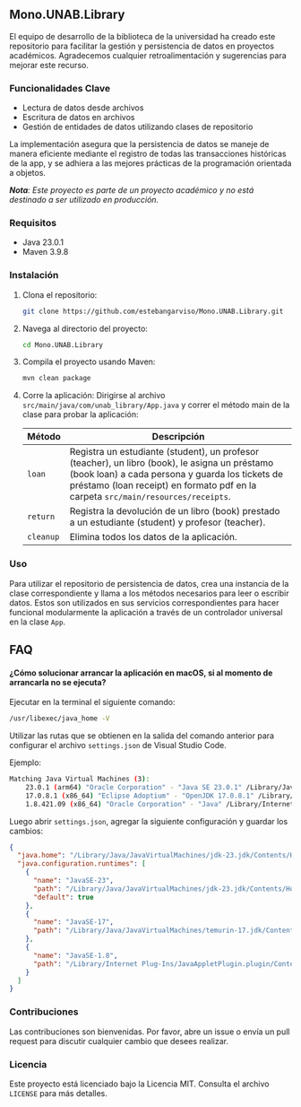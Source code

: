 ## Mono.UNAB.Library

El equipo de desarrollo de la biblioteca de la universidad ha creado este repositorio para facilitar la gestión y persistencia de datos en proyectos académicos. Agradecemos cualquier retroalimentación y sugerencias para mejorar este recurso.

### Funcionalidades Clave

- Lectura de datos desde archivos
- Escritura de datos en archivos
- Gestión de entidades de datos utilizando clases de repositorio

La implementación asegura que la persistencia de datos se maneje de manera eficiente mediante el registro de todas las transacciones históricas de la app, y se adhiera a las mejores prácticas de la programación orientada a objetos.

_**Nota**: Este proyecto es parte de un proyecto académico y no está destinado a ser utilizado en producción._

### Requisitos

- Java 23.0.1
- Maven 3.9.8

### Instalación

1. Clona el repositorio:
    ```bash
    git clone https://github.com/estebangarviso/Mono.UNAB.Library.git
    ```
2. Navega al directorio del proyecto:
    ```bash
    cd Mono.UNAB.Library
    ```
3. Compila el proyecto usando Maven:
    ```bash
    mvn clean package
    ```
4. Corre la aplicación:
    Dirigirse al archivo `src/main/java/com/unab_library/App.java` y correr el método main de la clase para probar la aplicación:

    | Método    | Descripción                                                                                                                                                                                                                            |
    | --------- | -------------------------------------------------------------------------------------------------------------------------------------------------------------------------------------------------------------------------------------- |
    | `loan`    | Registra un estudiante (student), un profesor (teacher), un libro (book), le asigna un préstamo (book loan) a cada persona y guarda los tickets de préstamo (loan receipt) en formato pdf en la carpeta `src/main/resources/receipts`. |
    | `return`  | Registra la devolución de un libro (book) prestado a un estudiante (student) y profesor (teacher).                                                                                                                                     |
    | `cleanup` | Elimina todos los datos de la aplicación.                                                                                                                                                                                              |

### Uso

Para utilizar el repositorio de persistencia de datos, crea una instancia de la clase correspondiente y llama a los métodos necesarios para leer o escribir datos. Estos son utilizados en sus servicios correspondientes para hacer funcional modularmente la aplicación a través de un controlador universal en la clase `App`.

## FAQ

#### ¿Cómo solucionar arrancar la aplicación en macOS, si al momento de arrancarla no se ejecuta?

Ejecutar en la terminal el siguiente comando:

```bash
/usr/libexec/java_home -V
```

Utilizar las rutas que se obtienen en la salida del comando anterior para configurar el archivo `settings.json` de Visual Studio Code.

Ejemplo:

```bash
Matching Java Virtual Machines (3):
    23.0.1 (arm64) "Oracle Corporation" - "Java SE 23.0.1" /Library/Java/JavaVirtualMachines/jdk-23.jdk/Contents/Home
    17.0.8.1 (x86_64) "Eclipse Adoptium" - "OpenJDK 17.0.8.1" /Library/Java/JavaVirtualMachines/temurin-17.jdk/Contents/Home
    1.8.421.09 (x86_64) "Oracle Corporation" - "Java" /Library/Internet Plug-Ins/JavaAppletPlugin.plugin/Contents/Home
```

Luego abrir `settings.json`, agregar la siguiente configuración y guardar los cambios:

```json
{
  "java.home": "/Library/Java/JavaVirtualMachines/jdk-23.jdk/Contents/Home",
  "java.configuration.runtimes": [
    {
      "name": "JavaSE-23",
      "path": "/Library/Java/JavaVirtualMachines/jdk-23.jdk/Contents/Home",
      "default": true
    },
    {
      "name": "JavaSE-17",
      "path": "/Library/Java/JavaVirtualMachines/temurin-17.jdk/Contents/Home"
    },
    {
      "name": "JavaSE-1.8",
      "path": "/Library/Internet Plug-Ins/JavaAppletPlugin.plugin/Contents/Home"
    }
  ]
}
```

### Contribuciones

Las contribuciones son bienvenidas. Por favor, abre un issue o envía un pull request para discutir cualquier cambio que desees realizar.

### Licencia

Este proyecto está licenciado bajo la Licencia MIT. Consulta el archivo `LICENSE` para más detalles.